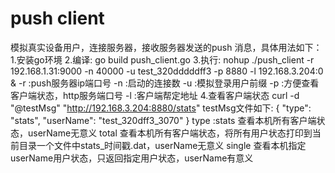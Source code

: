 # push client

模拟真实设备用户，连接服务器，接收服务器发送的push 消息，具体用法如下： 
1.安装go环境
2.编译:
  go build push_client.go
3.执行:
  nohup ./push_client -r 192.168.1.31:9000 -n 40000 -u test_320dddddff3 -p 8880 -l 192.168.3.204:0 &
  -r :push服务器ip端口号
  -n :启动的连接数
  -u :模拟登录用户前缀
  -p :方便查看客户端状态，http服务端口号
  -l :客户端帮定地址
4.查看客户端状态
  curl -d "@testMsg" "http://192.168.3.204:8880/stats"
  testMsg文件如下:
  {
    "type": "stats",
    "userName": "test_320dff3_3070"
  }
  type :stats  查看本机所有客户端状态，userName无意义
        total  查看本机所有客户端状态，将所有用户状态打印到当前目录一个文件中stats_时间戳.dat，userName无意义
        single 查看本机指定userName用户状态，只返回指定用户状态，userName有意义
